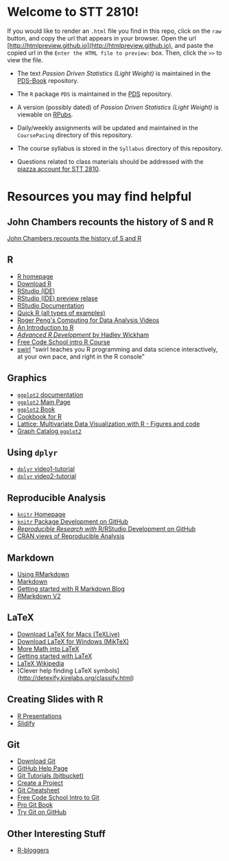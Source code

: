 
Welcome to STT 2810!
=======

If you would like to render an `.html` file you find in this repo, click on the `raw` button, and copy the url that appears in your browser.  Open the url [http://htmlpreview.github.io](http://htmlpreview.github.io), and paste the copied url in the 
`Enter the HTML file to preview:` box. Then, click the `>>` to view the file.

* The text *Passion Driven Statistics (Light Weight)* is maintained in the [PDS-Book](https://github.com/alanarnholt/PDS-Book) repository.

* The `R` package `PDS` is maintained in the [PDS](https://github.com/alanarnholt/PDS) repository.

* A version (possibly dated) of *Passion Driven Statistics (Light Weight)* is viewable on [RPubs](https://rpubs.com/arnholt/97944).

* Daily/weekly assignments will be updated and maintained in the `CoursePacing` directory of this repository. 

* The course syllabus is stored in the `Syllabus` directory of this repository.

* Questions related to class materials should be addressed with the [piazza account for STT 2810](https://piazza.com/class/iaawd0uzg2193).


# Resources you may find helpful

## John Chambers recounts the history of S and R
[John Chambers recounts the history of S and R](http://blog.revolutionanalytics.com/2014/01/john-chambers-recounts-the-history-of-s-and-r.html)

## R
* [R homepage](http://www.r-project.org/)
* [Download R](http://cran.r-project.org/)
* [RStudio (IDE)](http://rstudio.org/)
* [RStudio (IDE) preview relase](https://www.rstudio.com/ide/download/preview)
* [RStudio Documentation](https://support.rstudio.com/hc/en-us/categories/200035113-Documentation)
* [Quick R (all types of examples)](http://www.statmethods.net/index.html)
* [Roger Peng's Computing for Data Analysis Videos](http://bit.ly/UC5UDc)
* [An Introduction to R](http://cran.r-project.org/doc/manuals/r-release/R-intro.html)
* [*Advanced R Development* by Hadley Wickham](http://adv-r.had.co.nz/)
* [Free Code School intro R Course](https://www.codeschool.com/courses/try-r)
* [swirl](swirlstat.com) "swirl teaches you R programming and data science interactively, at your own pace, and right in the R console"

## Graphics

* [`ggplot2` documentation](http://docs.ggplot2.org/current/)
* [`ggplot2` Main Page](http://ggplot2.org/)
* [`ggplot2` Book](http://ggplot2.org/book/)
* [Cookbook for R](http://www.cookbook-r.com/Graphs/)
* [Lattice: Multivariate Data Visualization with R - Figures and code](http://lmdvr.r-forge.r-project.org/figures/figures.html)
* [Graph Catalog `ggplot2`](http://shinyapps.stat.ubc.ca/r-graph-catalog/)

## Using `dplyr`

* [`dplyr` video1-tutorial](http://www.dataschool.io/dplyr-tutorial-for-faster-data-manipulation-in-r/)
* [`dplyr` video2-tutorial](http://www.dataschool.io/dplyr-tutorial-part-2/)


## Reproducible Analysis

* [`knitr` Homepage](http://yihui.name/knitr/)
* [`knitr` Package Development on GitHub](https://github.com/yihui/knitr)
* [*Reproducible Research with* R/RStudio Development on GitHub](https://github.com/christophergandrud/Rep-Res-Book)
* [CRAN views of Reproducible Analysis](http://cran.r-project.org/web/views/ReproducibleResearch.html)

## Markdown
* [Using RMarkdown](https://support.rstudio.com/hc/en-us/sections/200149716-R-Markdown)
* [Markdown](http://daringfireball.net/projects/markdown/)
* [Getting started with R Markdown Blog](http://jeromyanglim.blogspot.com.au/2012/05/getting-started-with-r-markdown-knitr.html)
* [RMarkdown V2](http://rmarkdown.rstudio.com)
  
## LaTeX  

* [Download LaTeX for Macs (TeXLive)](http://tug.org/mactex/)
* [Download LaTeX for Windows (MikTeX)](http://miktex.org/)
* [More Math into LaTeX](http://www.ctan.org/pkg/math-into-latex-4)
* [Getting started with LaTeX](http://www.tug.org/begin.html)
* [LaTeX Wikipedia](http://en.wikipedia.org/wiki/LaTeX) 
* [Clever help finding LaTeX symbols] (http://detexify.kirelabs.org/classify.html)

## Creating Slides with R
* [R Presentations](https://support.rstudio.com/hc/en-us/sections/200130218-R-Presentations)
* [Slidify](http://slidify.org/index.html)

## Git
* [Download Git](http://git-scm.com)
* [GitHub Help Page](https://help.github.com/)
* [Git Tutorials (bitbucket)](https://www.atlassian.com/git/tutorial)
* [Create a Project](http://gitimmersion.com/lab_03.html)
* [Git Cheatsheet](http://www.ndpsoftware.com/git-cheatsheet.html)
* [Free Code School Intro to Git](https://www.codeschool.com/courses/try-git)
* [Pro Git Book](http://git-scm.com/book)
* [Try Git on GitHub](http://try.github.io/levels/1/challenges/1)

## Other Interesting Stuff
* [R-bloggers](http://r-bloggers.com)